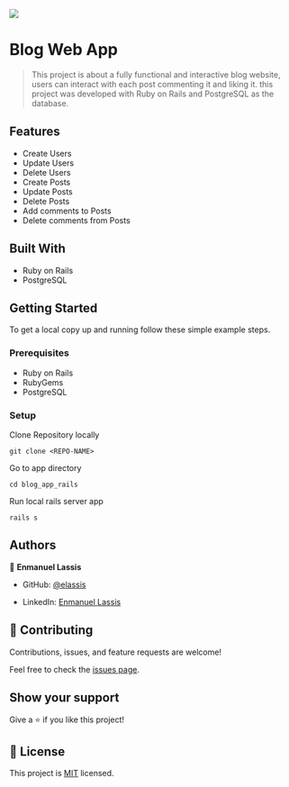 ![](https://img.shields.io/badge/Microverse-blueviolet)

# Blog Web App

> This project is about a fully functional and interactive blog website, users can interact with each post commenting it and liking it. this project was developed with Ruby on Rails and PostgreSQL as the database. 

## Features
- Create Users
- Update Users
- Delete Users
- Create Posts
- Update Posts
- Delete Posts
- Add comments to Posts
- Delete comments from Posts

## Built With

- Ruby on Rails
- PostgreSQL

## Getting Started

To get a local copy up and running follow these simple example steps.

### Prerequisites
- Ruby on Rails
- RubyGems
- PostgreSQL

### Setup
Clone Repository locally

`git clone <REPO-NAME>`

Go to app directory

`cd blog_app_rails`

Run local rails server app

`rails s`

## Authors

👤 **Enmanuel Lassis**

- GitHub: [@elassis](https://github.com/elassis)

- LinkedIn: [Enmanuel Lassis](https://linkedin.com/in/enmanuel-lassis-pena)

## 🤝 Contributing

Contributions, issues, and feature requests are welcome!

Feel free to check the [issues page](../../issues/).

## Show your support

Give a ⭐️ if you like this project!

## 📝 License

This project is [MIT](./MIT.md) licensed.
